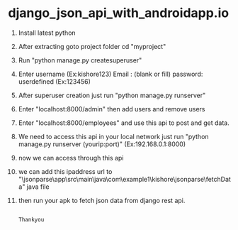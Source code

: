 # django_json_api_with_androidapp.io

1. Install latest python
2. After extracting goto project folder cd "myproject"
3. Run "python manage.py createsuperuser"
4. Enter username (Ex:kishore123) Email : (blank or fill) password: userdefined (Ex:123456)
5. After superuser creation just run "python manage.py runserver"
6. Enter "localhost:8000/admin" then add users and remove users
7. Enter "localhost:8000/employees" and use this api to post and get data.
8. We need to access this api in your local network just run "python manage.py runserver (yourip:port)" (Ex:192.168.0.1:8000)
9. now we can access through this api
10. we can add this ipaddress url to "\jsonparse\app\src\main\java\com\example1\kishore\jsonparse\fetchData" java file
11. then run your apk to fetch json data from django rest api.
      
                                                                                      Thankyou
